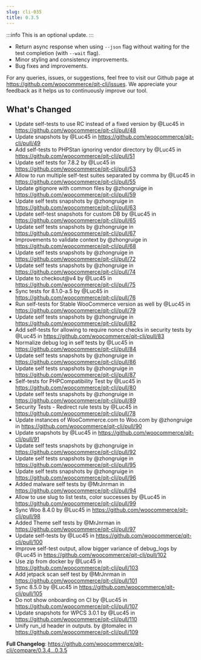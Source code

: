```yaml
---
slug: cli-035
title: 0.3.5
---
```

:::info
This is an optional update.
:::

- Return async response when using `--json` flag without waiting for the test completion (with `--wait` flag).
- Minor styling and consistency improvements.
- Bug fixes and improvements.

For any queries, issues, or suggestions, feel free to visit our Github page at https://github.com/woocommerce/qit-cli/issues. We appreciate your feedback as it helps us to continuously improve our tool.

## What's Changed
* Update self-tests to use RC instead of a fixed version by @Luc45 in https://github.com/woocommerce/qit-cli/pull/48
* Update snapshots by @Luc45 in https://github.com/woocommerce/qit-cli/pull/49
* Add self-tests to PHPStan ignoring vendor directory by @Luc45 in https://github.com/woocommerce/qit-cli/pull/51
* Update self tests for 7.8.2 by @Luc45 in https://github.com/woocommerce/qit-cli/pull/53
* Allow to run multiple self-test suites separated by comma by @Luc45 in https://github.com/woocommerce/qit-cli/pull/55
* Update gitignore with common files by @zhongruige in https://github.com/woocommerce/qit-cli/pull/59
* Update self tests snapshots by @zhongruige in https://github.com/woocommerce/qit-cli/pull/63
* Update self-test snapshots for custom DB by @Luc45 in https://github.com/woocommerce/qit-cli/pull/65
* Update self tests snapshots by @zhongruige in https://github.com/woocommerce/qit-cli/pull/67
* Improvements to validate context by @zhongruige in https://github.com/woocommerce/qit-cli/pull/68
* Update self tests snapshots by @zhongruige in https://github.com/woocommerce/qit-cli/pull/72
* Update self tests snapshots by @zhongruige in https://github.com/woocommerce/qit-cli/pull/74
* Update to checkout@v4 by @Luc45 in https://github.com/woocommerce/qit-cli/pull/75
* Sync tests for 8.1.0-a.5 by @Luc45 in https://github.com/woocommerce/qit-cli/pull/76
* Run self-tests for Stable WooCommerce version as well by @Luc45 in https://github.com/woocommerce/qit-cli/pull/79
* Update self tests snapshots by @zhongruige in https://github.com/woocommerce/qit-cli/pull/82
* Add self-tests for allowing to require nonce checks in security tests by @Luc45 in https://github.com/woocommerce/qit-cli/pull/83
* Normalize debug log in self tests by @Luc45 in https://github.com/woocommerce/qit-cli/pull/84
* Update self tests snapshots by @zhongruige in https://github.com/woocommerce/qit-cli/pull/86
* Update self tests snapshots by @zhongruige in https://github.com/woocommerce/qit-cli/pull/87
* Self-tests for PHPCompatibility Test by @Luc45 in https://github.com/woocommerce/qit-cli/pull/80
* Update self tests snapshots by @zhongruige in https://github.com/woocommerce/qit-cli/pull/89
* Security Tests - Redirect rule tests by @Luc45 in https://github.com/woocommerce/qit-cli/pull/78
* Update instances of WooCommerce.com to Woo.com by @zhongruige in https://github.com/woocommerce/qit-cli/pull/90
* Update snapshots by @Luc45 in https://github.com/woocommerce/qit-cli/pull/91
* Update self tests snapshots by @zhongruige in https://github.com/woocommerce/qit-cli/pull/92
* Update self tests snapshots by @zhongruige in https://github.com/woocommerce/qit-cli/pull/95
* Update self tests snapshots by @zhongruige in https://github.com/woocommerce/qit-cli/pull/96
* Added malware self tests by @MrJnrman in https://github.com/woocommerce/qit-cli/pull/94
* Allow to use slug to list tests, color successes by @Luc45 in https://github.com/woocommerce/qit-cli/pull/99
* Sync Woo 8.4.0 by @Luc45 in https://github.com/woocommerce/qit-cli/pull/98
* Added Theme self tests by @MrJnrman in https://github.com/woocommerce/qit-cli/pull/97
* Update self-tests by @Luc45 in https://github.com/woocommerce/qit-cli/pull/100
* Improve self-test output, allow bigger variance of debug_logs by @Luc45 in https://github.com/woocommerce/qit-cli/pull/102
* Use zip from docker by @Luc45 in https://github.com/woocommerce/qit-cli/pull/103
* Add jetpack scan self test by @MrJnrman in https://github.com/woocommerce/qit-cli/pull/101
* Sync 8.5.0 by @Luc45 in https://github.com/woocommerce/qit-cli/pull/105
* Do not show onboarding on CI by @Luc45 in https://github.com/woocommerce/qit-cli/pull/107
* Update snapshots for WPCS 3.0.1 by @Luc45 in https://github.com/woocommerce/qit-cli/pull/110
* Unify run_id  header in outputs. by @tomalec in https://github.com/woocommerce/qit-cli/pull/109

**Full Changelog**: https://github.com/woocommerce/qit-cli/compare/0.3.4...0.3.5